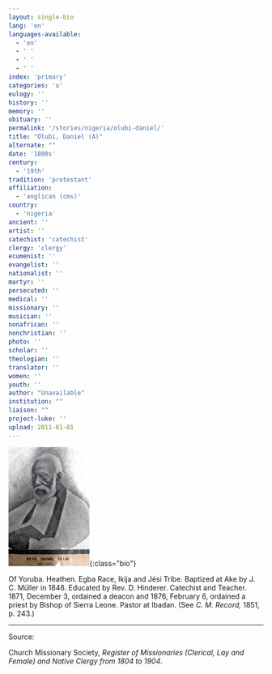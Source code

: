 ```yaml
---
layout: single-bio
lang: 'en'
languages-available:
  - 'en'
  - ' '
  - ' '
  - ' '
index: 'primary'
categories: 'o'
eulogy: ''
history: ''
memory: ''
obituary: ''
permalink: '/stories/nigeria/olubi-daniel/'
title: "Olubi, Daniel (A)"
alternate: ""
date: '1800s'
century:
  - '19th'
tradition: 'protestant'
affiliation:
  - 'anglican (cms)'
country:
  - 'nigeria'
ancient: ''
artist: ''
catechist: 'catechist'
clergy: 'clergy'
ecumenist: ''
evangelist: ''
nationalist: ''
martyr: ''
persecuted: ''
medical: ''
missionary: ''
musician: ''
nonafrican: ''
nonchristian: ''
photo: ''
scholar: ''
theologian: ''
translator: ''
women: ''
youth: ''
author: "Unavailable"
institution: ""
liaison: ""
project-luke: ''
upload: 2011-01-01
---
```


![Daniel Olubi](/images/bio-pics/nigeria/olubi-daniel/Olubi-D-small.jpg){:class="bio"}

Of Yoruba. Heathen.  Egba Race, Ikija and J&eacute;si Tribe.  Baptized at Ake by J. C. M&uuml;ller in 1848.  Educated by Rev. D. Hinderer.  Catechist and Teacher.  1871, December 3, ordained a deacon and 1876, February 6, ordained a priest by Bishop of Sierra Leone.  Pastor at Ibadan. (See *C. M. Record,* 1851, p. 243.)



---

Source:

Church Missionary Society, *Register of Missionaries (Clerical, Lay and Female) and Native Clergy from 1804 to 1904*.
